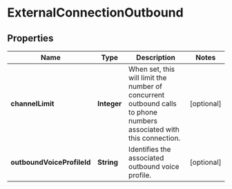 

# ExternalConnectionOutbound


## Properties

| Name | Type | Description | Notes |
|------------ | ------------- | ------------- | -------------|
|**channelLimit** | **Integer** | When set, this will limit the number of concurrent outbound calls to phone numbers associated with this connection. |  [optional] |
|**outboundVoiceProfileId** | **String** | Identifies the associated outbound voice profile. |  [optional] |



